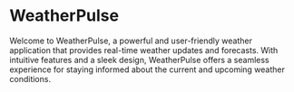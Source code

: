 # WeatherPulse
Welcome to WeatherPulse, a powerful and user-friendly weather application that provides real-time weather updates and forecasts. With intuitive features and a sleek design, WeatherPulse offers a seamless experience for staying informed about the current and upcoming weather conditions.
